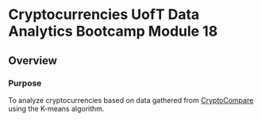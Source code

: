 # Cryptocurrencies UofT Data Analytics Bootcamp Module 18
## Overview
### Purpose 
To analyze cryptocurrencies based on data gathered from [CryptoCompare](https://min-api.cryptocompare.com/data/all/coinlist) using the K-means algorithm.